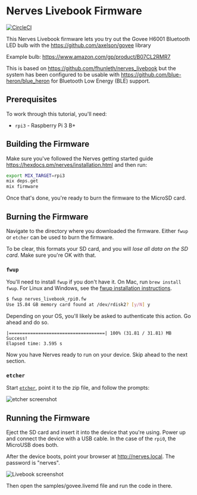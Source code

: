# Nerves Livebook Firmware

[![CircleCI](https://circleci.com/gh/fhunleth/nerves_livebook.svg?style=svg)](https://circleci.com/gh/fhunleth/nerves_livebook)

This Nerves Livebook firmware lets you try out the Govee H6001 Bluetooth LED
bulb with the https://github.com/axelson/govee library

Example bulb:
https://www.amazon.com/gp/product/B07CL2RMR7

This is based on https://github.com/fhunleth/nerves_livebook but the system has
been configured to be usable with https://github.com/blue-heron/blue_heron for
Bluetooth Low Energy (BLE) support.

## Prerequisites

To work through this tutorial, you'll need:

* `rpi3` - Raspberry Pi 3 B+

## Building the Firmware

Make sure you've followed the Nerves getting started guide
https://hexdocs.pm/nerves/installation.html and then run:

``` sh
export MIX_TARGET=rpi3
mix deps.get
mix firmware
```

Once that's done, you're ready to burn the firmware to the MicroSD card.

## Burning the Firmware

Navigate to the directory where you downloaded the firmware. Either `fwup` or
`etcher` can be used to burn the firmware.

To be clear, this formats your SD card, and you will *lose all data on the SD
card*. Make sure you're OK with that.

### `fwup`

You'll need to install `fwup` if you don't have it. On Mac, run `brew install
fwup`. For Linux and Windows, see the [fwup installation
instructions](https://github.com/fwup-home/fwup#installing).

```sh
$ fwup nerves_livebook_rpi0.fw
Use 15.84 GB memory card found at /dev/rdisk2? [y/N] y
```

Depending on your OS, you'll likely be asked to authenticate this action. Go
ahead and do so.

```console
|====================================| 100% (31.81 / 31.81) MB
Success!
Elapsed time: 3.595 s
```

Now you have Nerves ready to run on your device. Skip ahead to the next
section.

### `etcher`

Start [`etcher`](https://www.etcher.net/), point it to the zip file, and follow
the prompts:

![etcher screenshot](assets/etcher.png)

## Running the Firmware

Eject the SD card and insert it into the device that you're using. Power up and
connect the device with a USB cable. In the case of the `rpi0`, the MicroUSB
does both.

After the device boots, point your browser at http://nerves.local. The password
is "nerves".

![Livebook screenshot](assets/livebook.jpg)

Then open the samples/govee.livemd file and run the code in there.
